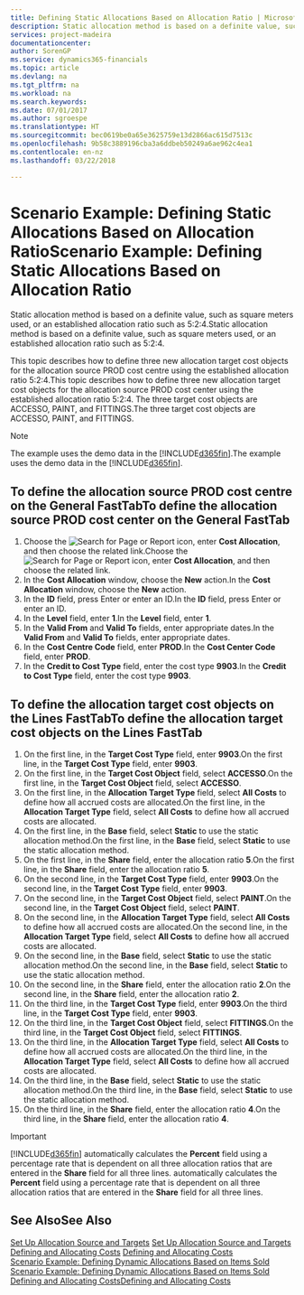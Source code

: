 ```yaml
---
title: Defining Static Allocations Based on Allocation Ratio | Microsoft Docs
description: Static allocation method is based on a definite value, such as square meters used, or an established allocation ratio such as 5:2:4.
services: project-madeira
documentationcenter: 
author: SorenGP
ms.service: dynamics365-financials
ms.topic: article
ms.devlang: na
ms.tgt_pltfrm: na
ms.workload: na
ms.search.keywords: 
ms.date: 07/01/2017
ms.author: sgroespe
ms.translationtype: HT
ms.sourcegitcommit: bec0619be0a65e3625759e13d2866ac615d7513c
ms.openlocfilehash: 9b58c3889196cba3a6ddbeb50249a6ae962c4ea1
ms.contentlocale: en-nz
ms.lasthandoff: 03/22/2018

---
```

# <a name="scenario-example-defining-static-allocations-based-on-allocation-ratio"></a><span data-ttu-id="ecd88-103">Scenario Example: Defining Static Allocations Based on Allocation Ratio</span><span class="sxs-lookup"><span data-stu-id="ecd88-103">Scenario Example: Defining Static Allocations Based on Allocation Ratio</span></span>
<span data-ttu-id="ecd88-104">Static allocation method is based on a definite value, such as square meters used, or an established allocation ratio such as 5:2:4.</span><span class="sxs-lookup"><span data-stu-id="ecd88-104">Static allocation method is based on a definite value, such as square meters used, or an established allocation ratio such as 5:2:4.</span></span>  

<span data-ttu-id="ecd88-105">This topic describes how to define three new allocation target cost objects for the allocation source PROD cost centre using the established allocation ratio 5:2:4.</span><span class="sxs-lookup"><span data-stu-id="ecd88-105">This topic describes how to define three new allocation target cost objects for the allocation source PROD cost center using the established allocation ratio 5:2:4.</span></span> <span data-ttu-id="ecd88-106">The three target cost objects are ACCESSO, PAINT, and FITTINGS.</span><span class="sxs-lookup"><span data-stu-id="ecd88-106">The three target cost objects are ACCESSO, PAINT, and FITTINGS.</span></span>  

> [!NOTE]  
>  <span data-ttu-id="ecd88-107">The example uses the demo data in the [!INCLUDE[d365fin](includes/d365fin_md.md)].</span><span class="sxs-lookup"><span data-stu-id="ecd88-107">The example uses the demo data in the [!INCLUDE[d365fin](includes/d365fin_md.md)].</span></span>  

## <a name="to-define-the-allocation-source-prod-cost-center-on-the-general-fasttab"></a><span data-ttu-id="ecd88-108">To define the allocation source PROD cost centre on the General FastTab</span><span class="sxs-lookup"><span data-stu-id="ecd88-108">To define the allocation source PROD cost center on the General FastTab</span></span>  

1.  <span data-ttu-id="ecd88-109">Choose the ![Search for Page or Report](media/ui-search/search_small.png "Search for Page or Report icon") icon, enter **Cost Allocation**, and then choose the related link.</span><span class="sxs-lookup"><span data-stu-id="ecd88-109">Choose the ![Search for Page or Report](media/ui-search/search_small.png "Search for Page or Report icon") icon, enter **Cost Allocation**, and then choose the related link.</span></span>  
2.  <span data-ttu-id="ecd88-110">In the **Cost Allocation** window, choose the **New** action.</span><span class="sxs-lookup"><span data-stu-id="ecd88-110">In the **Cost Allocation** window, choose the **New** action.</span></span>  
3.  <span data-ttu-id="ecd88-111">In the **ID** field, press Enter or enter an ID.</span><span class="sxs-lookup"><span data-stu-id="ecd88-111">In the **ID** field, press Enter or enter an ID.</span></span>  
4.  <span data-ttu-id="ecd88-112">In the **Level** field, enter **1**.</span><span class="sxs-lookup"><span data-stu-id="ecd88-112">In the **Level** field, enter **1**.</span></span>  
5.  <span data-ttu-id="ecd88-113">In the **Valid From** and **Valid To** fields, enter appropriate dates.</span><span class="sxs-lookup"><span data-stu-id="ecd88-113">In the **Valid From** and **Valid To** fields, enter appropriate dates.</span></span>  
6.  <span data-ttu-id="ecd88-114">In the **Cost Centre Code** field, enter **PROD**.</span><span class="sxs-lookup"><span data-stu-id="ecd88-114">In the **Cost Center Code** field, enter **PROD**.</span></span>  
7.  <span data-ttu-id="ecd88-115">In the **Credit to Cost Type** field, enter the cost type **9903**.</span><span class="sxs-lookup"><span data-stu-id="ecd88-115">In the **Credit to Cost Type** field, enter the cost type **9903**.</span></span>  

## <a name="to-define-the-allocation-target-cost-objects-on-the-lines-fasttab"></a><span data-ttu-id="ecd88-116">To define the allocation target cost objects on the Lines FastTab</span><span class="sxs-lookup"><span data-stu-id="ecd88-116">To define the allocation target cost objects on the Lines FastTab</span></span>  

1.  <span data-ttu-id="ecd88-117">On the first line, in the **Target Cost Type** field, enter **9903**.</span><span class="sxs-lookup"><span data-stu-id="ecd88-117">On the first line, in the **Target Cost Type** field, enter **9903**.</span></span>  
2.  <span data-ttu-id="ecd88-118">On the first line, in the **Target Cost Object** field, select **ACCESSO**.</span><span class="sxs-lookup"><span data-stu-id="ecd88-118">On the first line, in the **Target Cost Object** field, select **ACCESSO**.</span></span>  
3.  <span data-ttu-id="ecd88-119">On the first line, in the **Allocation Target Type** field, select **All Costs** to define how all accrued costs are allocated.</span><span class="sxs-lookup"><span data-stu-id="ecd88-119">On the first line, in the **Allocation Target Type** field, select **All Costs** to define how all accrued costs are allocated.</span></span>  
4.  <span data-ttu-id="ecd88-120">On the first line, in the **Base** field, select **Static** to use the static allocation method.</span><span class="sxs-lookup"><span data-stu-id="ecd88-120">On the first line, in the **Base** field, select **Static** to use the static allocation method.</span></span>  
5.  <span data-ttu-id="ecd88-121">On the first line, in the **Share** field, enter the allocation ratio **5**.</span><span class="sxs-lookup"><span data-stu-id="ecd88-121">On the first line, in the **Share** field, enter the allocation ratio **5**.</span></span>  
6.  <span data-ttu-id="ecd88-122">On the second line, in the **Target Cost Type** field, enter **9903**.</span><span class="sxs-lookup"><span data-stu-id="ecd88-122">On the second line, in the **Target Cost Type** field, enter **9903**.</span></span>  
7.  <span data-ttu-id="ecd88-123">On the second line, in the **Target Cost Object** field, select **PAINT**.</span><span class="sxs-lookup"><span data-stu-id="ecd88-123">On the second line, in the **Target Cost Object** field, select **PAINT**.</span></span>  
8.  <span data-ttu-id="ecd88-124">On the second line, in the **Allocation Target Type** field, select **All Costs** to define how all accrued costs are allocated.</span><span class="sxs-lookup"><span data-stu-id="ecd88-124">On the second line, in the **Allocation Target Type** field, select **All Costs** to define how all accrued costs are allocated.</span></span>  
9. <span data-ttu-id="ecd88-125">On the second line, in the **Base** field, select **Static** to use the static allocation method.</span><span class="sxs-lookup"><span data-stu-id="ecd88-125">On the second line, in the **Base** field, select **Static** to use the static allocation method.</span></span>  
10. <span data-ttu-id="ecd88-126">On the second line, in the **Share** field, enter the allocation ratio **2**.</span><span class="sxs-lookup"><span data-stu-id="ecd88-126">On the second line, in the **Share** field, enter the allocation ratio **2**.</span></span>  
11. <span data-ttu-id="ecd88-127">On the third line, in the **Target Cost Type** field, enter **9903**.</span><span class="sxs-lookup"><span data-stu-id="ecd88-127">On the third line, in the **Target Cost Type** field, enter **9903**.</span></span>  
12. <span data-ttu-id="ecd88-128">On the third line, in the **Target Cost Object** field, select **FITTINGS**.</span><span class="sxs-lookup"><span data-stu-id="ecd88-128">On the third line, in the **Target Cost Object** field, select **FITTINGS**.</span></span>  
13. <span data-ttu-id="ecd88-129">On the third line, in the **Allocation Target Type** field, select **All Costs** to define how all accrued costs are allocated.</span><span class="sxs-lookup"><span data-stu-id="ecd88-129">On the third line, in the **Allocation Target Type** field, select **All Costs** to define how all accrued costs are allocated.</span></span>  
14. <span data-ttu-id="ecd88-130">On the third line, in the **Base** field, select **Static** to use the static allocation method.</span><span class="sxs-lookup"><span data-stu-id="ecd88-130">On the third line, in the **Base** field, select **Static** to use the static allocation method.</span></span>  
15. <span data-ttu-id="ecd88-131">On the third line, in the **Share** field, enter the allocation ratio **4**.</span><span class="sxs-lookup"><span data-stu-id="ecd88-131">On the third line, in the **Share** field, enter the allocation ratio **4**.</span></span>  

> [!IMPORTANT]  
>  [!INCLUDE[d365fin](includes/d365fin_md.md)]<span data-ttu-id="ecd88-132"> automatically calculates the **Percent** field using a percentage rate that is dependent on all three allocation ratios that are entered in the **Share** field for all three lines.</span><span class="sxs-lookup"><span data-stu-id="ecd88-132"> automatically calculates the **Percent** field using a percentage rate that is dependent on all three allocation ratios that are entered in the **Share** field for all three lines.</span></span>  

## <a name="see-also"></a><span data-ttu-id="ecd88-133">See Also</span><span class="sxs-lookup"><span data-stu-id="ecd88-133">See Also</span></span>  
<span data-ttu-id="ecd88-134">[Set Up Allocation Source and Targets](finance-how-to-set-up-allocation-source-and-targets.md) </span><span class="sxs-lookup"><span data-stu-id="ecd88-134">[Set Up Allocation Source and Targets](finance-how-to-set-up-allocation-source-and-targets.md) </span></span>  
<span data-ttu-id="ecd88-135">[Defining and Allocating Costs](finance-define-and-allocate-costs.md) </span><span class="sxs-lookup"><span data-stu-id="ecd88-135">[Defining and Allocating Costs](finance-define-and-allocate-costs.md) </span></span>  
<span data-ttu-id="ecd88-136">[Scenario Example: Defining Dynamic Allocations Based on Items Sold](finance-scenario-example-defining-dynamic-allocations-based-on-items-sold.md) </span><span class="sxs-lookup"><span data-stu-id="ecd88-136">[Scenario Example: Defining Dynamic Allocations Based on Items Sold](finance-scenario-example-defining-dynamic-allocations-based-on-items-sold.md) </span></span>  
[<span data-ttu-id="ecd88-137">Defining and Allocating Costs</span><span class="sxs-lookup"><span data-stu-id="ecd88-137">Defining and Allocating Costs</span></span>](finance-define-and-allocate-costs.md)

